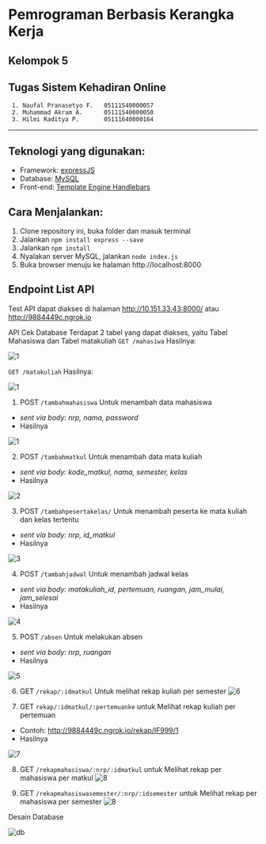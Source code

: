 # Pemrograman Berbasis Kerangka Kerja
## Kelompok 5
## Tugas Sistem Kehadiran Online

     1. Naufal Pranasetyo F.   05111540000057
     2. Muhammad Akram A.      05111540000050
     3. Hilmi Raditya P.       05111640000164
    
---

## Teknologi yang digunakan: 
- Framework: [expressJS](https://expressjs.com/)
- Database: [MySQL](https://www.mysql.com/) 
- Front-end: [Template Engine Handlebars](https://www.npmjs.com/package/express-handlebars)
   
## Cara Menjalankan:
1. Clone repository ini, buka folder dan masuk terminal
2. Jalankan `npm install express --save`
3. Jalankan `npm install`
4. Nyalakan server MySQL, jalankan `node index.js`
5. Buka browser menuju ke halaman http://localhost:8000


## Endpoint List API

Test API dapat diakses di halaman http://10.151.33.43:8000/ atau http://9884449c.ngrok.io 

API Cek Database
Terdapat 2 tabel yang dapat diakses, yaitu Tabel Mahasiswa dan Tabel matakuliah 
`GET /mahasiwa` 
Hasilnya:

![1](img/mahasiswa.jpg)

`GET /matakuliah`
Hasilnya: 

![1](img/matkul.jpg)

1. POST `/tambahmahasiswa` Untuk menambah data mahasiswa  
- *sent via body: nrp, nama, password*
- Hasilnya

![1](img/tambahmhs.jpg)

2. POST `/tambahmatkul` Untuk menambah data mata kuliah  
- *sent via body: kode_matkul, nama, semester, kelas*
- Hasilnya

![2](img/tambahmatkul.jpg)

3. POST `/tambahpesertakelas/` Untuk menambah peserta ke mata kuliah dan kelas tertentu  
- *sent via body: nrp, id_matkul*
- Hasilnya

![3](img/tambahpesertakelas.jpg)

4. POST `/tambahjadwal` Untuk menambah jadwal kelas  
- *sent via body: matakuliah_id, pertemuan, ruangan, jam_mulai, jam_selesai*
- Hasilnya

![4](img/tambahjadwal.jpg)

5. POST `/absen` Untuk melakukan absen  
- *sent via body: nrp, ruangan*
- Hasilnya

![5](img/absen.jpg)

6. GET `/rekap/:idmatkul` Untuk melihat rekap kuliah per semester
![6](img/rekapmatkul.jpg)

7. GET `rekap/:idmatkul/:pertemuanke` untuk Melihat rekap kuliah per pertemuan
- Contoh: http://9884449c.ngrok.io/rekap/IF999/1
- Hasilnya 

![7](img/rekapmatkulpertemuan.jpg)

8. GET `/rekapmahasiswa/:nrp/:idmatkul` untuk Melihat rekap per mahasiswa per matkul
![8](img/rekapmhsmatkul.jpg)

9. GET `/rekapmahasiswasemester/:nrp/:idsemester` untuk Melihat rekap per mahasiswa per semester 
![8](img/rekapmhspertemuan.jpg)


Desain Database

![db](Database.png)


